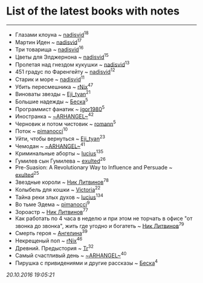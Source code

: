 # List of the latest books with notes
---

* Глазами клоуна ~ [nadisvid](users/113/1138852626183846-facebook)<sup>18</sup>
* Мартин Иден ~ [nadisvid](users/113/1138852626183846-facebook)<sup>17</sup>
* Три товарища ~ [nadisvid](users/113/1138852626183846-facebook)<sup>16</sup>
* Цветы для Элджернона ~ [nadisvid](users/113/1138852626183846-facebook)<sup>15</sup>
* Пролетая над гнездом кукушки ~ [nadisvid](users/113/1138852626183846-facebook)<sup>13</sup>
* 451 градус по Фаренгейту ~ [nadisvid](users/113/1138852626183846-facebook)<sup>12</sup>
* Старик и море ~ [nadisvid](users/113/1138852626183846-facebook)<sup>11</sup>
* Убить пересмешника ~ [rNix](users/115/115622071-twitter)<sup>47</sup>
* Виноваты звезды ~ [Eji_tyan](users/235/2352103981-twitter)<sup>21</sup>
* Большие надежды ~ [Беска](users/157/1577468-vkontakte)<sup>5</sup>
* Программист фанатик ~ [igor1980](users/100/100003094239547-facebook)<sup>5</sup>
* Иностранка ~ [~ARHANGEL~](users/642/64251996-vkontakte)<sup>42</sup>
* Черновик и потом чистовик ~ [romann](users/102/10205442182733690-facebook)<sup>5</sup>
* Поток ~ [pimanocci](users/117/117124011531379579265-google)<sup>10</sup>
* Уйти, чтобы вернуться ~ [Eji_tyan](users/235/2352103981-twitter)<sup>23</sup>
* Чемодан ~ [~ARHANGEL~](users/642/64251996-vkontakte)<sup>41</sup>
* Криминальные аборты ~ [lucius](users/838/83820536-yandex)<sup>135</sup>
* Гумилев сын Гумилева ~ [exulted](users/100/100599204551896265722-google)<sup>26</sup>
* Pre-Suasion: A Revolutionary Way to Influence and Persuade ~ [exulted](users/100/100599204551896265722-google)<sup>25</sup>
* Звездные короли ~ [Ник Литвинов](users/lec/leczQ3Eya3-linkedin)<sup>78</sup>
* Колыбель для кошки ~ [Victoria](users/113/113794223924688167852-google)<sup>22</sup>
* Тайна реки злых духов ~ [lucius](users/838/83820536-yandex)<sup>134</sup>
* Во тьме Эдема ~ [pimanocci](users/117/117124011531379579265-google)<sup>9</sup>
* Зороастр ~ [Ник Литвинов](users/lec/leczQ3Eya3-linkedin)<sup>77</sup>
* Как работать по 4 часа в неделю и при этом не торчать в офисе "от звонка до звонка", жить где угодно и богатеть ~ [Ник Литвинов](users/lec/leczQ3Eya3-linkedin)<sup>79</sup>
* Смерть героя ~ [Ангелина](users/837/83788782-vkontakte)<sup>39</sup>
* Некрещеный поп ~ [rNix](users/115/115622071-twitter)<sup>46</sup>
* Древний. Предыстория ~ [Tr](users/122/12282474-vkontakte)<sup>32</sup>
* Самый счастливый день ~ [~ARHANGEL~](users/642/64251996-vkontakte)<sup>40</sup>
* Пирушка с привидениями и другие рассказы ~ [Беска](users/157/1577468-vkontakte)<sup>4</sup>


_20.10.2016 19:05:21_
